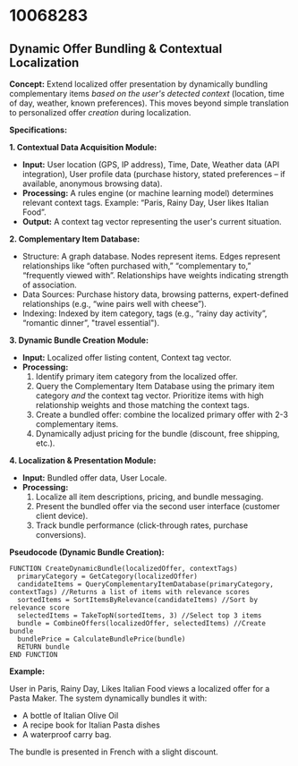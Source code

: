 # 10068283

## Dynamic Offer Bundling & Contextual Localization

**Concept:** Extend localized offer presentation by dynamically bundling complementary items *based on the user's detected context* (location, time of day, weather, known preferences). This moves beyond simple translation to personalized offer *creation* during localization.

**Specifications:**

**1. Contextual Data Acquisition Module:**

*   **Input:** User location (GPS, IP address), Time, Date, Weather data (API integration), User profile data (purchase history, stated preferences – if available, anonymous browsing data).
*   **Processing:**  A rules engine (or machine learning model) determines relevant context tags. Example: “Paris, Rainy Day, User likes Italian Food”.
*   **Output:** A context tag vector representing the user's current situation.

**2. Complementary Item Database:**

*   Structure: A graph database. Nodes represent items. Edges represent relationships like “often purchased with,” “complementary to,” “frequently viewed with”.  Relationships have weights indicating strength of association.
*   Data Sources: Purchase history data, browsing patterns, expert-defined relationships (e.g., “wine pairs well with cheese”).
*   Indexing: Indexed by item category, tags (e.g., “rainy day activity”, “romantic dinner”, "travel essential").

**3. Dynamic Bundle Creation Module:**

*   **Input:** Localized offer listing content, Context tag vector.
*   **Processing:**
    1.  Identify primary item category from the localized offer.
    2.  Query the Complementary Item Database using the primary item category *and* the context tag vector.  Prioritize items with high relationship weights and those matching the context tags.
    3.  Create a bundled offer: combine the localized primary offer with 2-3 complementary items.
    4.  Dynamically adjust pricing for the bundle (discount, free shipping, etc.).

**4. Localization & Presentation Module:**

*   **Input:** Bundled offer data, User Locale.
*   **Processing:**
    1.  Localize all item descriptions, pricing, and bundle messaging.
    2.  Present the bundled offer via the second user interface (customer client device).
    3.  Track bundle performance (click-through rates, purchase conversions).

**Pseudocode (Dynamic Bundle Creation):**

```
FUNCTION CreateDynamicBundle(localizedOffer, contextTags)
  primaryCategory = GetCategory(localizedOffer)
  candidateItems = QueryComplementaryItemDatabase(primaryCategory, contextTags) //Returns a list of items with relevance scores
  sortedItems = SortItemsByRelevance(candidateItems) //Sort by relevance score
  selectedItems = TakeTopN(sortedItems, 3) //Select top 3 items
  bundle = CombineOffers(localizedOffer, selectedItems) //Create bundle
  bundlePrice = CalculateBundlePrice(bundle)
  RETURN bundle
END FUNCTION
```

**Example:**

User in Paris, Rainy Day, Likes Italian Food views a localized offer for a Pasta Maker. The system dynamically bundles it with:

*   A bottle of Italian Olive Oil
*   A recipe book for Italian Pasta dishes
*   A waterproof carry bag.

The bundle is presented in French with a slight discount.